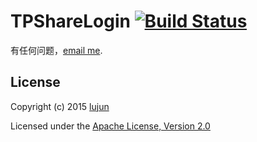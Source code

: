 # TPShareLogin [![Build Status](https://travis-ci.org/whilu/TPShareLogin.svg)](https://travis-ci.org/whilu/TPShareLogin)

有任何问题，[email me](mailto:lujunat1993@gmail.com).

## License
Copyright (c) 2015 [lujun](http://lujun.co)

Licensed under the [Apache License, Version 2.0](http://www.apache.org/licenses/LICENSE-2.0.html)